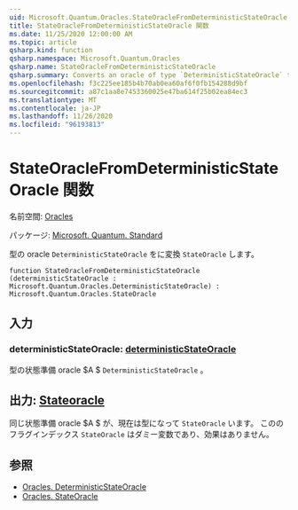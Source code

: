 ```yaml
---
uid: Microsoft.Quantum.Oracles.StateOracleFromDeterministicStateOracle
title: StateOracleFromDeterministicStateOracle 関数
ms.date: 11/25/2020 12:00:00 AM
ms.topic: article
qsharp.kind: function
qsharp.namespace: Microsoft.Quantum.Oracles
qsharp.name: StateOracleFromDeterministicStateOracle
qsharp.summary: Converts an oracle of type `DeterministicStateOracle` to `StateOracle`.
ms.openlocfilehash: f3c225ee185b4b70ab0ea60af6f0fb154288d9bf
ms.sourcegitcommit: a87c1aa8e7453360025e47ba614f25b02ea84ec3
ms.translationtype: MT
ms.contentlocale: ja-JP
ms.lasthandoff: 11/26/2020
ms.locfileid: "96193813"
---
```

# <a name="stateoraclefromdeterministicstateoracle-function"></a>StateOracleFromDeterministicStateOracle 関数

名前空間: [Oracles](xref:Microsoft.Quantum.Oracles)

パッケージ: [Microsoft. Quantum. Standard](https://nuget.org/packages/Microsoft.Quantum.Standard)


型の oracle `DeterministicStateOracle` をに変換 `StateOracle` します。

```qsharp
function StateOracleFromDeterministicStateOracle (deterministicStateOracle : Microsoft.Quantum.Oracles.DeterministicStateOracle) : Microsoft.Quantum.Oracles.StateOracle
```


## <a name="input"></a>入力

### <a name="deterministicstateoracle--deterministicstateoracle"></a>deterministicStateOracle: [deterministicStateOracle](xref:Microsoft.Quantum.Oracles.DeterministicStateOracle)

型の状態準備 oracle $A $ `DeterministicStateOracle` 。



## <a name="output--stateoracle"></a>出力: [Stateoracle](xref:Microsoft.Quantum.Oracles.StateOracle)

同じ状態準備 oracle $A $ が、現在は型になって `StateOracle` います。 こののフラグインデックス `StateOracle` はダミー変数であり、効果はありません。

## <a name="see-also"></a>参照

- [Oracles. DeterministicStateOracle](xref:Microsoft.Quantum.Oracles.DeterministicStateOracle)
- [Oracles. StateOracle](xref:Microsoft.Quantum.Oracles.StateOracle)